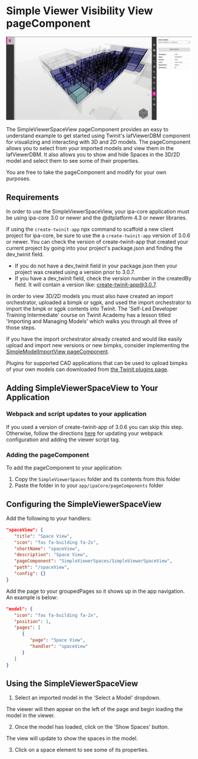 # Simple Viewer Visibility View pageComponent

![SimpleViewerSpaceView image](./img/pageComponent.jpg)

The SimpleViewerSpaceView pageComponent provides an easy to understand example to get started  using Twinit's IafViewerDBM component for visualizing and interacting with 3D and 2D models. The pageComponent allows you to select from your imported models and view them in the IafViewerDBM. It also allows you to show and hide Spaces in the 3D/2D model and select them to see some of their properties.

You are free to take the pageComponent and modify for your own purposes.

## Requirements

In order to use the SimpleViewerSpaceView, your ipa-core application must be using ipa-core 3.0 or newer and the @dtplatform 4.3 or newer libraries.

If using the ```create-twinit-app``` npx command to scaffold a new client project for ipa-core, be sure to use the a ```create-twinit-app``` version of 3.0.6 or newer. You can check the version of create-twinit-app that created your current project by going into your project's package.json and finding the dev_twinit field.

* If you do not have a dev_twinit field in your package.json then your project was created using a version prior to 3.0.7.
* If you have a dev_twinit field, check the version number in the createdBy field. It will contain a version like: create-twinit-app@3.0.7.

In order to view 3D/2D models you must also have created an import orchestrator, uploaded a bimpk or sgpk, and used the import orchestrator to import the bmpk or sgpk contents into Twinit. The 'Self-Led Developer Training Intermediate' course on Twinit Academy has a lesson titled 'Importing and Managing Models' which walks you through all three of those steps.

If you have the import orchestrator already created and would like easily upload and import new versions or new bimpks, consider implementing the [SimpleModelImportView pageComponent](https://github.com/Invicara/digitaltwin-factory/tree/master/pageComponents/modelImport).

Plugins for supported CAD applications that can be used to upload bimpks of your own models can downloaded from [the Twinit plugins page](https://apps.invicara.com/ipaplugins/).

## Adding SimpleViewerSpaceView to Your Application

### Webpack and script updates to your application

If you used a version of create-twinit-app of 3.0.6 you can skip this step. Otherwise, follow the directions [here](https://twinit.dev/docs/apis/viewer/IafViewerDBM) for updating your webpack configuration and adding the viewer script tag.

### Adding the pageComponent

To add the pageComponent to your application:

1. Copy the ```SimpleViewerSpaces``` folder and its contents from this folder
2. Paste the folder in to your ```app/ipaCore/pageComponents``` folder

## Configuring the SimpleViewerSpaceView

Add the following to your handlers:

```json
"spaceView": {
   "title": "Space View",
   "icon": "fas fa-building fa-2x",
   "shortName": "spaceView",
   "description": "Space View",
   "pageComponent": "SimpleViewerSpaces/SimpleViewerSpaceView",
   "path": "/spaceView",
   "config": {}
}
```

Add the page to your groupedPages so it shows up in the app navigation. An example is below:

```json
"model": {
   "icon": "fas fa-building fa-2x",
   "position": 1,
   "pages": [
      {
         "page": "Space View",
         "handler": "spaceView"
      }
   ]
}
```

## Using the SimpleViewerSpaceView

1. Select an imported model in the 'Select a Model' dropdown.

The viewer will then appear on the left of the page and begin loading the model in the viewer.

2. Once the model has loaded, click on the 'Show Spaces' button.

The view will update to show the spaces in the model.

3. Click on a space element to see some of its properties.